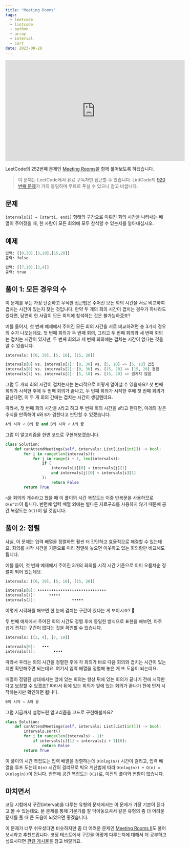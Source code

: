 ```yaml
---
title: "Meeting Rooms"
tags:
  - leetcode
  - lintcode
  - python
  - array
  - interval
  - sort
date: 2023-08-28
---
```


<iframe width="560" height="315" src="https://www.youtube.com/embed/P9Xf9ASvees?si=I7yGqKnmTkvbiBU1" title="YouTube video player" frameborder="0" allow="accelerometer; autoplay; clipboard-write; encrypted-media; gyroscope; picture-in-picture; web-share" allowfullscreen></iframe>

LeetCode의 252번째 문제인 [Meeting Rooms](https://leetcode.com/problems/meeting-rooms/)을 함께 풀어보도록 하겠습니다.

> 이 문제는 LeetCode에서 유료 구독자만 접근할 수 있습니다. LintCode의 [920번째 문제](https://www.lintcode.com/problem/920/)가 거의 동일하며 무료로 푸실 수 있으니 참고 바랍니다.

## 문제

`intervals[i] = [starti, endi]` 형태의 구간으로 이뤄진 회의 시간을 나타내는 배열이 주어졌을 때, 한 사람이 모든 회의에 모두 참석할 수 있는지를 알아내십시오.

## 예제

```py
입력: [[0,30],[5,10],[15,20]]
출력: false
```

```py
입력: [[7,10],[2,4]]
출력: true
```

## 풀이 1: 모든 경우의 수

이 문제를 푸는 가장 단순하고 무식한 접근법은 주어진 모든 회의 시간을 서로 비교하여 겹치는 시간이 있는지 찾는 것입니다.
만약 두 개의 회의 시간이 겹치는 경우가 하나라도 있다면, 당연히 한 사람이 모든 회의에 참석하는 것은 불가능하겠죠?

예를 들어서, 첫 번째 예제에서 주어진 모든 회의 시간을 서로 비교하려면 총 3가지 경우의 수가 나오는데요.
첫 번째 회의과 두 번째 회의, 그리고 두 번째 회의와 세 번째 회의는 겹치는 시간이 있지만, 두 번째 회의과 세 번째 회의에는 겹치는 시간이 없다는 것을 알 수 있습니다.

```py
intervals: [[0, 30], [5, 10], [15, 20]]

intervals[0] vs. intervals[1]: [0, 30] vs. [5, 10] => [5, 10] 겹칩
intervals[0] vs. intervals[2]: [0, 30] vs. [15, 20] => [15, 20] 겹칩
intervals[1] vs. intervals[2]: [5, 10] vs. [15, 20] => 겹치지 않음
```

그럼 두 개믜 회의 시간이 겹치는지는 논리적으로 어떻게 알아낼 수 있을까요?
첫 번째 회의가 시작한 후에 두 번째 회의가 끝나고, 두 번째 회의가 시작한 후에 첫 번째 회의가 끝난다면, 이 두 개 회의 간에는 겹치는 시간이 생길텐데요.

따라서, 첫 번째 회의 시간을 `A`라고 하고 두 번째 회의 시간을 `B`라고 한다면, 아래와 같은 수식을 만족해야 `A`와 `B`가 겹친다고 판단할 수 있겠습니다.

```py
A의 시작 < B의 끝 and B의 시작 < A의 끝
```

그럼 이 알고리즘을 한번 코드로 구현해보겠습니다.

```py
class Solution:
    def canAttendMeetings(self, intervals: List[List[int]]) -> bool:
        for i in range(len(intervals)):
            for j in range(i + 1, len(intervals)):
                if (
                    intervals[i][0] < intervals[j][1]
                    and intervals[j][0] < intervals[i][1]
                ):
                    return False
        return True
```

`n`을 회의의 개수라고 했을 때 이 풀이의 시간 복잡도는 이중 반복문을 사용하므로 `O(n^2)`이 됩니다.
반면에 입력 배열 외에는 별다른 자료구조를 사용하지 않기 때문에 공간 복잡도는 `O(1)`이 될 것입니다.

## 풀이 2: 정렬

사실, 이 문제는 입력 배열을 정렬하면 훨씬 더 간단하고 효율적으로 해결할 수 있는데요.
회의를 시작 시간을 기준으로 미리 정렬해 놓으면 이웃하고 있는 회의랑만 비교해도 됩니다.

예를 들어, 첫 번째 예제에서 주어진 3개의 회의를 시작 시간 기준으로 이미 오름차순 정렬이 되어 있는데요.

```py
intervals: [[0, 30], [5, 10], [15, 20]]

intervals[0]: ••••••••••••••••••••••••••••••
intervals[1]:      •••••
intervals[2]:                •••••
```

이렇게 시각화를 해보면 한 눈에 겹치는 구간이 있다는 게 보이시죠? 👀

두 번째 예제에서 주어진 회의 시간도 정렬 후에 동일한 방식으로 표현을 해보면, 아주 쉽게 겹치는 구간이 없다는 것을 확인할 수 있습니다.

```py
intervals: [[2, 4], [7, 10]]

intervals[0]:   •••
intervals[1]:        ••••
```

따라서 우리는 회의 시간을 정렬한 후에 각 회의가 바로 다음 회의와 겹치는 시간이 있는지만 확인해주면 되는데요.
여기서 입력 배열을 정렬해 놓은 게 또 도움이 되는데요.

배열이 정렬된 상태애서는 앞에 있는 회의는 항상 뒤에 있는 회의가 끝나기 전에 시작한다고 보장할 수 있겠죠?
따라서 뒤에 있는 회의가 앞에 있는 회의가 끝나기 전에 먼저 시작하는지만 확인하면 됩니다.

```py
B의 시작 < A의 끝
```

그럼 지금까지 설명드린 알고리즘을 코드로 구현해볼까요?

```py
class Solution:
    def canAttendMeetings(self, intervals: List[List[int]]) -> bool:
        intervals.sort()
        for i in range(len(intervals) - 1):
            if intervals[i][1] > intervals[i + 1][0]:
                return False
        return True
```

이 풀이의 시간 복잡도는 입력 배열을 정렬하는데 `O(nlog(n))` 시간이 걸리고, 입력 배열을 루프 도는데 `O(n)` 시간이 걸리므로 빅오 계산법에 따라 `O(nlog(n)) + O(n) = O(nlog(n))`이 됩니다.
반면에 공간 복잡도는 `O(1)`로, 이전의 풀이와 변함이 없습니다.

## 마치면서

코딩 시험에서 구간(interval)을 다루는 유형의 문제에서는 이 문제가 가장 기본이 된다고 볼 수 있는데요.
본 문제를 통해 기본기를 잘 닦아놓으셔서 같은 유형의 좀 더 어려운 문제를 풀 때 큰 도움이 되었으면 좋겠습니다.

이 문제가 너무 쉬우셨다면 비슷하지만 좀 더 어려운 문제인 [Meeting Rooms II](/problems/meeting-rooms-ii/)도 풀어보시라고 추천드립니다.
코딩 테스트에서 구간을 어떻게 다루는지에 대해서 더 공부하고 싶으시다면 [관련 게시물](/data-structures/interval/)을 참고 바랄께요.
